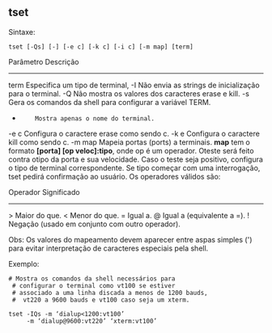 ## tset

Sintaxe:

	tset [-Qs] [-] [-e c] [-k c] [-i c] [-m map] [term]

Parâmetro Descrição
--------- ---------
term      Especifica um tipo de terminal,
-I        Não envia as strings de inicialização para o
          terminal.
-Q        Não mostra os valores dos caracteres erase e
          kill.
-s        Gera os comandos da shell para configurar a
          variável TERM.
-         Mostra apenas o nome do terminal.
-e c      Configura o caractere erase como sendo c.
-k e      Configura o caractere kill como sendo c.
-m map    Mapeia portas (ports) a terminais. **map** tem o
          formato **[porta] [op veloc]:tipo**, onde op é um
          operador. Oteste será feito contra otipo da porta
          e sua velocidade. Caso o teste seja positivo,
          configura o tipo de terminal correspondente. Se
          tipo começar com uma interrogação, tset pedirá
          confirmação ao usuário. Os operadores válidos
          são:

Operador Significado
-------- -----------
\>       Maior do que.
\<       Menor do que.
\=       Igual a.
\@       Igual a (equivalente a =).
!        Negação (usado em conjunto com outro
         operador).

Obs: Os valores do mapeamento devem aparecer entre aspas
simples (') para evitar interpretação de caracteres especiais
pela shell.

Exemplo:

	# Mostra os comandos da shell necessários para 
     # configurar o terminal como vt100 se estiver 
     # associado a uma linha discada a menos de 1200 bauds,
     #  vt220 a 9600 bauds e vt100 caso seja um xterm.

	tset -IQs -m ‘dialup<1200:vt100’ 
	     -m ‘dialup@9600:vt220’ ‘xterm:vt100’


